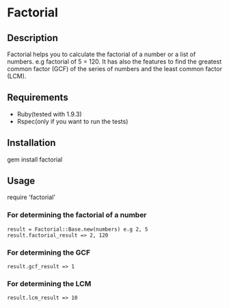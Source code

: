 Factorial
=============

Description
------------
Factorial helps you to calculate the factorial of a number or a list of numbers. e.g factorial of 5 = 120. It has also the features to find the greatest common factor (GCF) of the series of numbers and the least common factor (LCM).

Requirements
------------

*   Ruby(tested with 1.9.3)
*   Rspec(only if you want to run the tests)

Installation
------------

 gem install factorial



Usage
------------
   require 'factorial'

### For determining the factorial of a number
    result = Factorial::Base.new(numbers) e.g 2, 5
    result.factorial_result => 2, 120

### For determining the GCF
    result.gcf_result => 1

### For determining the LCM
    result.lcm_result => 10